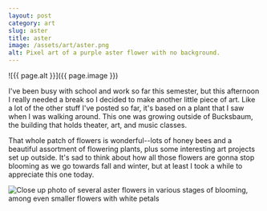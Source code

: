 ```yaml
---
layout: post
category: art
slug: aster
title: aster
image: /assets/art/aster.png
alt: Pixel art of a purple aster flower with no background.
---
```


![{{ page.alt }}]({{ page.image }})

I've been busy with school and work so far this semester, but this afternoon I really needed a break
so I decided to make another little piece of art. Like a lot of the other stuff I've posted so far,
it's based on a plant that I saw when I was walking around. This one was growing outside of
Bucksbaum, the building that holds theater, art, and music classes.

That whole patch of flowers is wonderful--lots of honey bees and a beautiful assortment of flowering
plants, plus some interesting art projects set up outside. It's sad to think about how all those
flowers are gonna stop blooming as we go towards fall and winter, but at least I took a while to
appreciate this one today.

![Close up photo of several aster flowers in various stages of blooming, among even smaller flowers with white petals](/assets/image/asters-bucksbaum.jpg)
